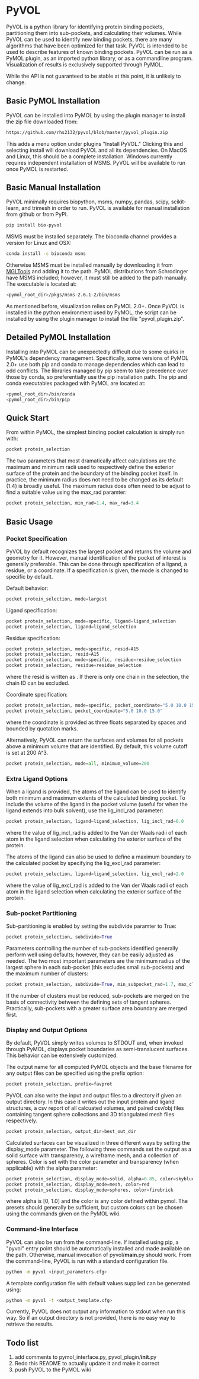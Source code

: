 # PyVOL

PyVOL is a python library for identifying protein binding pockets, partitioning them into sub-pockets, and calculating their volumes. While PyVOL can be used to identify new binding pockets, there are many algorithms that have been optimized for that task. PyVOL is intended to be used to describe features of known binding pockets. PyVOL can be run as a PyMOL plugin, as an imported python library, or as a commandline program. Visualization of results is exclusively supported through PyMOL.

While the API is not guaranteed to be stable at this point, it is unlikely to change.

## Basic PyMOL Installation
PyVOL can be installed into PyMOL by using the plugin manager to install the zip file downloaded from:
```bash
https://github.com/rhs2132/pyvol/blob/master/pyvol_plugin.zip
```
This adds a menu option under plugins "Install PyVOL." Clicking this and selecting install will download PyVOL and all its dependencies. On MacOS and Linux, this should be a complete installation. Windows currently requires independent installation of MSMS. PyVOL will be available to run once PyMOL is restarted.

## Basic Manual Installation
PyVOL minimally requires biopython, msms, numpy, pandas, scipy, scikit-learn, and trimesh in order to run. PyVOL is available for manual installation from github or from PyPI.
```bash
pip install bio-pyvol
```
MSMS must be installed separately. The bioconda channel provides a version for Linux and OSX:
```bash
conda install -c bioconda msms

```
Otherwise MSMS must be installed manually by downloading it from [MGLTools](http://mgltools.scripps.edu/packages/MSMS/) and adding it to the path. PyMOL distributions from Schrodinger have MSMS included; however, it must still be added to the path manually. The executable is located at:
```bash
<pymol_root_dir>/pkgs/msms-2.6.1-2/bin/msms
```

As mentioned before, visualization relies on PyMOL 2.0+. Once PyVOL is installed in the python environment used by PyMOL, the script can be installed by using the plugin manager to install the file "pyvol_plugin.zip".

## Detailed PyMOL Installation
Installing into PyMOL can be unexpectedly difficult due to some quirks in PyMOL's dependency management. Specifically, some versions of PyMOL 2.0+ use both pip and conda to manage dependencies which can lead to odd conflicts. The libraries managed by pip seem to take precedence over those by conda, so preferentially use the pip installation path. The pip and conda executables packaged with PyMOL are located at:
```bash
<pymol_root_dir>/bin/conda
<pymol_root_dir>/bin/pip
```

## Quick Start
From within PyMOL, the simplest binding pocket calculation is simply run with:
```python
pocket protein_selection
```
The two parameters that most dramatically affect calculations are the maximum and minimum radii used to respectively define the exterior surface of the protein and the boundary of the binding pocket itself. In practice, the minimum radius does not need to be changed as its default (1.4) is broadly useful. The maximum radius does often need to be adjust to find a suitable value using the max_rad paramter:
```python
pocket protein_selection, min_rad=1.4, max_rad=3.4
```

## Basic Usage
### Pocket Specification
PyVOL by default recognizes the largest pocket and returns the volume and geometry for it. However, manual identification of the pocket of interest is generally preferable. This can be done through specification of a ligand, a residue, or a coordinate. If a specification is given, the mode is changed to specific by default.

Default behavior:
```python
pocket protein_selection, mode=largest
```
Ligand specification:
```python
pocket protein_selection, mode=specific, ligand=ligand_selection
pocket protein_selection, ligand=ligand_selection
```
Residue specification:
```python
pocket protein_selection, mode=specific, resid=A15
pocket protein_selection, resid=A15
pocket protein_selection, mode=specific, residue=residue_selection
pocket protein_selection, residue=residue_selection
```
where the resid is written as <Chain><Residue number>. If there is only one chain in the selection, the chain ID can be excluded.

Coordinate specification:
```python
pocket protein_selection, mode=specific, pocket_coordinate="5.0 10.0 15.0"
pocket protein_selection, pocket_coordinate="5.0 10.0 15.0"
```
where the coordinate is provided as three floats separated by spaces and bounded by quotation marks.

Alternatively, PyVOL can return the surfaces and volumes for all pockets above a minimum volume that are identified. By default, this volume cutoff is set at 200 A^3.
```python
pocket protein_selection, mode=all, minimum_volume=200
```

### Extra Ligand Options
When a ligand is provided, the atoms of the ligand can be used to identify both minimum and maximum extents of the calculated binding pocket. To include the volume of the ligand in the pocket volume (useful for when the ligand extends into bulk solvent), use the lig_incl_rad parameter:
```python
pocket protein_selection, ligand=ligand_selection, lig_incl_rad=0.0
```
where the value of lig_incl_rad is added to the Van der Waals radii of each atom in the ligand selection when calculating the exterior surface of the protein.

The atoms of the ligand can also be used to define a maximum boundary to the calculated pocket by specifying the lig_excl_rad parameter:
```python
pocket protein_selection, ligand=ligand_selection, lig_excl_rad=2.0
```
where the value of lig_excl_rad is added to the Van der Waals radii of each atom in the ligand selection when calculating the exterior surface of the protein.

### Sub-pocket Partitioning
Sub-partitioning is enabled by setting the subdivide paramter to True:
```python
pocket protein_selection, subdivide=True
```

Parameters controlling the number of sub-pockets identified generally perform well using defaults; however, they can be easily adjusted as needed. The two most important parameters are the minimum radius of the largest sphere in each sub-pocket (this excludes small sub-pockets) and the maximum number of clusters:
```python
pocket protein_selection, subdivide=True, min_subpocket_rad=1.7, max_clusters=10
```
If the number of clusters must be reduced, sub-pockets are merged on the basis of connectivity between the defining sets of tangent spheres. Practically, sub-pockets with a greater surface area boundary are merged first.

### Display and Output Options
By default, PyVOL simply writes volumes to STDOUT and, when invoked through PyMOL, displays pocket boundaries as semi-translucent surfaces. This behavior can be extensively customized.

The output name for all computed PyMOL objects and the base filename for any output files can be specified using the prefix option:
```python
pocket protein_selection, prefix=favprot
```
PyVOL can also write the input and output files to a directory if given an output directory. In this case it writes out the input protein and ligand structures, a csv report of all calcuated volumes, and paired csv/obj files containing tangent sphere collections and 3D triangulated mesh files respectively.
```python
pocket protein_selection, output_dir=best_out_dir
```

Calculated surfaces can be visualized in three different ways by setting the display_mode parameter. The following three commands set the output as a solid surface with transparency, a wireframe mesh, and a collection of spheres. Color is set with the color parameter and transparency (when applicable) with the alpha parameter:
```python
pocket protein_selection, display_mode=solid, alpha=0.85, color=skyblue
pocket protein_selection, display_mode=mesh, color=red
pocket protein_selection, display_mode=spheres, color=firebrick
```
where alpha is [0, 1.0] and the color is any color defined within pymol. The presets should generally be sufficient, but custom colors can be chosen using the commands given on the PyMOL wiki.


### Command-line Interface
PyVOL can also be run from the command-line. If installed using pip, a "pyvol" entry point should be automatically installed and made available on the path. Otherwise, manual invocation of pyvol/__main__.py should work. From the command-line, PyVOL is run with a standard configuration file.
```bash
python -m pyvol <input_parameters.cfg>
```
A template configuration file with default values supplied can be generated using:
```bash
python -m pyvol -t <output_template.cfg>
```
Currently, PyVOL does not output any information to stdout when run this way. So if an output directory is not provided, there is no easy way to retrieve the results.

## Todo list
1) add comments to pymol_interface.py, pyvol_plugin/__init__.py
2) Redo this README to actually update it and make it correct
3) push PyVOL to the PyMOL wiki
